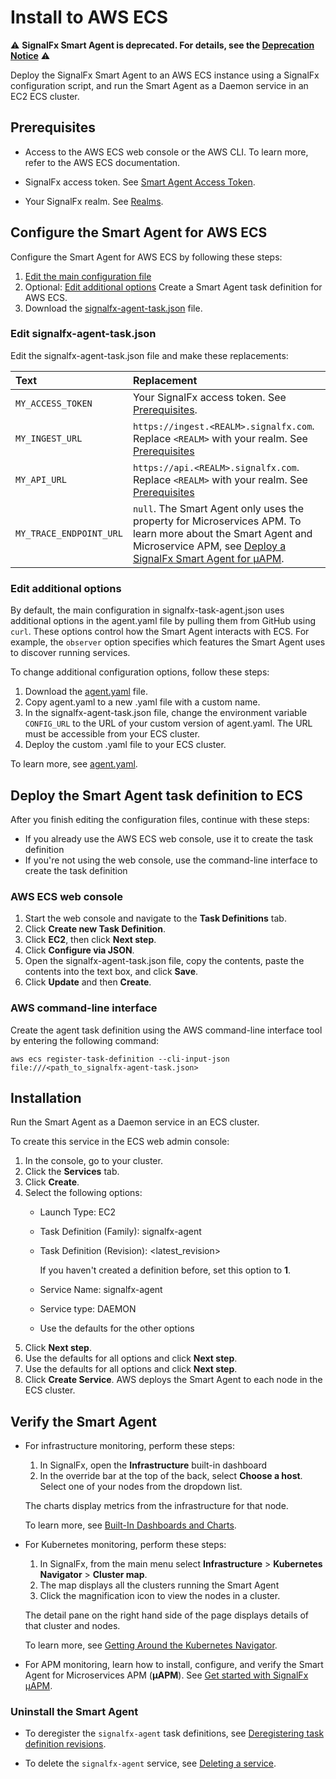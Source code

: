 
<!--- Generated by to-integrations-repo script in Smart Agent repo, DO NOT MODIFY HERE --->
# Install to AWS ECS

:warning: **SignalFx Smart Agent is deprecated. For details, see the [Deprecation Notice](./smartagent-deprecation-notice.md)** :warning:

Deploy the SignalFx Smart Agent to an AWS ECS instance using a SignalFx
configuration script, and run the Smart Agent as a Daemon service in an
EC2 ECS cluster.

## Prerequisites

* Access to the AWS ECS web console or the AWS CLI.
  To learn more, refer to the AWS ECS documentation.

* SignalFx access token. See [Smart Agent Access Token](../../../_sidebars-and-includes/smart-agent-access-token.html).
* Your SignalFx realm. See [Realms](../../../_sidebars-and-includes/smart-agent-realm-note.html).

## Configure the Smart Agent for AWS ECS

Configure the Smart Agent for AWS ECS by following these steps:

1. [Edit the main configuration file](#edit-the-main-configuration-file)
2. Optional: [Edit additional options](#edit-additional-options)
   Create a Smart Agent task definition for AWS ECS.
3. Download the [signalfx-agent-task.json](https://github.com/signalfx/signalfx-agent/tree/main/deployments/ecs/signalfx-agent-task.json) file.

### Edit signalfx-agent-task.json

Edit the signalfx-agent-task.json file and make these replacements:

| Text                    | Replacement                                                                                                                                                                                                                                                     |
|:------------------------|:----------------------------------------------------------------------------------------------------------------------------------------------------------------------------------------------------------------------------------------------------------------|
| `MY_ACCESS_TOKEN`       | Your SignalFx access token. See [Prerequisites](#prerequisites).                                                                                                                                                                                                |
| `MY_INGEST_URL`         | `https://ingest.<REALM>.signalfx.com`. Replace `<REALM>` with your realm. See [Prerequisites](#prerequisites)                                                                                                                                                   |
| `MY_API_URL`            | `https://api.<REALM>.signalfx.com`. Replace `<REALM>` with your realm. See [Prerequisites](#prerequisites)                                                                                                                                                      |
| `MY_TRACE_ENDPOINT_URL` | `null`. The Smart Agent only uses the property for Microservices APM. To learn more about the Smart Agent and Microservice APM, see [Deploy a SignalFx Smart Agent for µAPM](https://docs.splunk.com/observability/gdi/smart-agent/smart-agent-resources.html). |

### Edit additional options

By default, the main configuration in signalfx-task-agent.json uses additional options in the
agent.yaml file by pulling them from GitHub using `curl`. These options control how the Smart Agent
interacts with ECS. For example, the `observer` option specifies which features the Smart Agent
uses to discover running services.

To change additional configuration options, follow these steps:

1. Download the [agent.yaml](https://github.com/signalfx/signalfx-agent/blob/main/deployments/ecs/agent.yaml) file.
2. Copy agent.yaml to a new .yaml file with a custom name.
3. In the signalfx-agent-task.json file, change the environment variable `CONFIG_URL` to the URL of your
   custom version of agent.yaml. The URL must be accessible from your ECS cluster.
4. Deploy the custom .yaml file to your ECS cluster.

To learn more, see [agent.yaml](https://github.com/signalfx/signalfx-agent/blob/main/deployments/ecs/agent.yaml).

## Deploy the Smart Agent task definition to ECS

After you finish editing the configuration files, continue with these steps:

* If you already use the AWS ECS web console, use it to create the task definition
* If you're not using the web console, use the command-line interface to create the task definition

### AWS ECS web console

1. Start the web console and navigate to the **Task Definitions** tab.
2. Click **Create new Task Definition**.
3. Click **EC2**, then click **Next step**.
4. Click **Configure via JSON**.
5. Open the signalfx-agent-task.json file, copy the contents, paste the contents into the text box, and click **Save**.
6. Click **Update** and then **Create**.

### AWS command-line interface

Create the agent task definition using the AWS command-line interface tool by entering the following command:

```
aws ecs register-task-definition --cli-input-json file:///<path_to_signalfx-agent-task.json>
```

## Installation

Run the Smart Agent as a Daemon service in an ECS cluster.

To create this service in the ECS web admin console:

1. In the console, go to your cluster.
2. Click the **Services** tab.
3. Click **Create**.
4. Select the following options:
   - Launch Type: EC2
   - Task Definition (Family): signalfx-agent
   - Task Definition (Revision): <latest_revision>

     If you haven't created a definition before, set this option to **1**.

   - Service Name: signalfx-agent
   - Service type: DAEMON
   - Use the defaults for the other options
5. Click **Next step**.
6. Use the defaults for all options and click **Next step**.
7. Use the defaults for all options and click **Next step**.
8. Click **Create Service**. AWS deploys the Smart Agent to each node in  the ECS cluster.

## Verify the Smart Agent

* For infrastructure monitoring, perform these steps:
  1. In SignalFx, open the **Infrastructure** built-in dashboard
  2. In the override bar at the top of the back, select **Choose a
     host**. Select one of your nodes from the dropdown list.

  The charts display metrics from the infrastructure for that node.

  To learn more, see [Built-In Dashboards and Charts](https://docs.splunk.com/observability/data-visualization/dashboards/built-in-dashboards.html).

* For Kubernetes monitoring, perform these steps:
  1. In SignalFx, from the main menu select **Infrastructure** > **Kubernetes Navigator** > **Cluster map**.
  2. The map displays all the clusters running the Smart Agent
  3. Click the magnification icon to view the nodes in a cluster.

  The detail pane on the right hand side of the page displays details of that cluster and nodes.

  To learn more, see [Getting Around the Kubernetes Navigator](https://docs.splunk.com/observability/infrastructure/monitor/k8s.html).

* For APM monitoring, learn how to install, configure, and verify the Smart Agent for Microservices APM (**µAPM**). See
[Get started with SignalFx µAPM](https://docs.splunk.com/observability/apm/intro-to-apm.html#nav-Introduction-to-Splunk-APM).

### Uninstall the Smart Agent

- To deregister the `signalfx-agent` task definitions, see [Deregistering task definition revisions](https://docs.aws.amazon.com/AmazonECS/latest/developerguide/deregister-task-definition.html).

- To delete the `signalfx-agent` service, see [Deleting a service](https://docs.aws.amazon.com/AmazonECS/latest/developerguide/delete-service.html).
